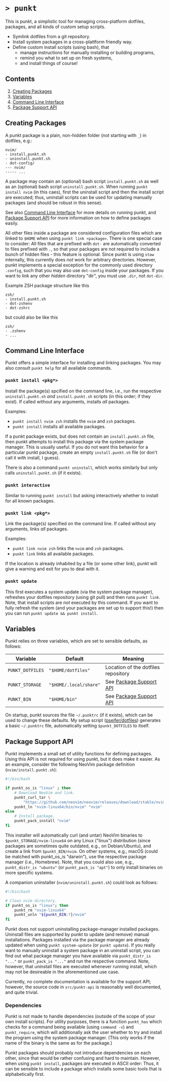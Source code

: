 # `> punkt`

This is punkt, a simplistic tool for managing cross-platform dotfiles, packages, and all kinds of custom setup scripts.

- Symlink dotfiles from a git repository.
- Install system packages in a cross-plattform friendly way.
- Define custom install scripts (using bash), that
  - manage instructions for manually installing or building programs,
  - remind you what to set up on fresh systems,
  - and install things of course!

## Contents

2. [Creating Packages](#creating-packages)
3. [Variables](#variables)
4. [Command Line Interface](#command-line-interface)
5. [Package Support API](#package-support-api)

## Creating Packages

A punkt package is a plain, non-hidden folder (not starting with `_`) in dotfiles, e.g.:

```
nvim/
- install.punkt.sh
- uninstall.punkt.sh
- dot-config/
--- nvim/
----- ...
```

A package may contain an (optional) bash script `install.punkt.sh` as well as an (optional) bash script `uninstall.punkt.sh`.
When running `punkt install nvim` (in this caes), first the uninstall script and then the install script are executed; thus, uninstall scripts can be used for updating manually packages (and should be robust in this sense).

See also [Command Line Interface](#command-line-interface) for more details on running punkt, and [Package Support API](#package-support-api) for more information on how to define packages easily.

All other files inside a package are considered configuration files which are linked to `$HOME` when using `punkt link <package>`.
There is one special case to consider: All files that are prefixed with `dot-` are automatically converted to files prefixed with `.`, so that your packages are not required to include a bunch of hidden files - this feature is optional.
Since punkt is using `stow` internally, this currently does *not* work for arbitrary directories.
However, punkt implements a special exception for the commonly used directory `.config`, such that you may also use `dot-config` inside your packages.
If you want to link any other *hidden* directory "dir", you must use `.dir`, not `dot-dir`.

Example ZSH package structure like this

```
zsh/
- install.punkt.sh
- dot-zshenv
- dot-zshrc
```

but could also be like this

```
zsh/
- .zshenv
- ...
```

## Command Line Interface

Punkt offers a simple interface for installing and linking packages. You may also consult `punkt help` for all available commands.

### `punkt install <pkg*>`

Install the package(s) spcified on the command line, i.e., run the respective `uninstall.punkt.sh` *and* `install.punkt.sh` scripts (in this order; if they exist).
If called without any arguments, installs *all* packages.

Examples:
- `punkt install nvim zsh` installs the `nvim` and `zsh` packages.
- `punkt install` installs all available packages.

If a punkt package exists, but does not contain an `install.punkt.sh` file, then punkt attempts to install this package via the system package manager.
This is usually useful. If you do not want this behavior for a particular punkt package, create an empty `install.punkt.sh` file (or don't call it with install, I guess).

There is also a command `punkt uninstall`, which works similarly but only calls `uninstall.punkt.sh` (if it exists).

### `punkt interactive`

Similar to running `punkt install` but asking interactively whether to install for all known packages.

### `punkt link <pkg*>`

Link the package(s) specified on the command line.
If called without any arguments, links *all* packages.

Examples:
- `punkt link nvim zsh` links the `nvim` and `zsh` packages.
- `punkt link` links all available packages.

If the location is already inhabited by a file (or some other link), punkt will give a warning and exit for you to deal with it.

### `punkt update`

This first executes a system update (via the system package manager), refreshes your dotfiles repository (using git pull) and then runs `punkt link`. 
Note, that install scripts are *not* executed by this command.
If you want to fully refresh the system (and your packages are set up to support this!) then you can run `punkt update && punkt install`.

## Variables

Punkt relies on three variables, which are set to sensible defaults, as follows:

| Variable          | Default            | Meaning                                             |
|-------------------|--------------------|-----------------------------------------------------|
| `PUNKT_DOTFILES` | `"$HOME/dotfiles"`     | Location of the dotfiles repository             |
| `PUNKT_STORAGE`  | `"$HOME/.local/share"` | See [Package Support API](#package-support-api) |
| `PUNKT_BIN`      | `"$HOME/bin"`          | See [Package Support API](#package-support-api) |

On startup, punkt sources the file `~/.punktrc` (if it exists), which can be used to change these defaults.
My setup script ([pseifer/dotfiles](https://github.com/pseifer/dotfiles)) generates a basic `~/.punktrc` file, automatically setting `$punkt_DOTFILES` to itself.

## Package Support API

Punkt implements a small set of utility functions for defining packages.
Using this API is not required for using punkt, but it does make it easier.
As an example, consider the following NeoVim package definition (`nvim/install.punkt.sh`):

```bash
#!/bin/bash

if punkt_os_is "linux" ; then
    # Download NeoVim and link.
    punkt_curl_tar \
        "https://github.com/neovim/neovim/releases/download/stable/nvim-linux64.tar.gz"
    punkt_ln "nvim-linux64/bin/nvim" "nvim"
else
    # Install package.
    punkt_pack_install "nvim"
fi
```

This installer will automatically curl (and untar) NeoVim binaries to `$punkt_STORAGE/nvim-linux64` on any Linux ("linux") distribution (since packages are sometimes quite outdated, e.g., on Debian/Ubuntu), and create a link from `$punkt_BIN/nvim`.
On other systems, e.g., macOS (could be matched with punkt_os_is "darwin"), use the respective package manager (i.e., Homebrew).
Note, that you could also use, e.g., `punkt_distr_is "ubuntu"` (or `punkt_pack_is "apt"`) to only install binaries on more specific systems.

A companion uninstaller (`nvim/uninstall.punkt.sh`) could look as follows:

```bash
#!/bin/bash

# Clean nvim directory.
if punkt_os_is "linux"; then
	punkt_rm "nvim-linux64"
    punkt_unln "${punkt_BIN:?}/nvim"
fi
```

Punkt does not support uninstalling package-manager installed packages.
Uninstall files are supported by punkt to update (and remove) manual installations.
Packages installed via the package manager are already updated when using `punkt system-update` (or `punkt update`).
If you really want to manually uninstall a system package in an uninstall script, you can find out what package manager you have available via `punkt_distr_is "..."` or `punkt_pack_is "..."` and run the respective command.
Note, however, that uninstall files are executed whenever running install, which may not be desireable in the aforementioned use case.

Currently, no complete documentation is available for the support API; however, the source code in `src/punkt-api` is reasonably well documented, and quite trivial.

### Dependencies

Punkt is not made to handle dependencies (outside of the scope of your own install scripts).
For utility purposes, there is a function `punkt_has` which checks for a command being available (using `command -v`) and `punkt_require`, which will additionally ask the user whether to try and install the program using the system package manager. 
(This only works if the name of the binary is the same as for the package.)

Punkt packages should probably not introduce dependencies on each other, since that would be rather confusing and hard to maintain.
However, when using `punkt install`, packages *are* executed in ASCII order: Thus, it can be sensible to include a package which installs some basic tools that is alphabetically first.


